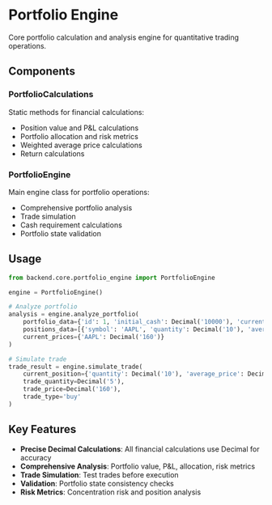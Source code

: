 # Portfolio Engine

Core portfolio calculation and analysis engine for quantitative trading operations.

## Components

### PortfolioCalculations
Static methods for financial calculations:
- Position value and P&L calculations  
- Portfolio allocation and risk metrics
- Weighted average price calculations
- Return calculations

### PortfolioEngine  
Main engine class for portfolio operations:
- Comprehensive portfolio analysis
- Trade simulation
- Cash requirement calculations
- Portfolio state validation

## Usage

```python
from backend.core.portfolio_engine import PortfolioEngine

engine = PortfolioEngine()

# Analyze portfolio
analysis = engine.analyze_portfolio(
    portfolio_data={'id': 1, 'initial_cash': Decimal('10000'), 'current_cash': Decimal('5000')},
    positions_data=[{'symbol': 'AAPL', 'quantity': Decimal('10'), 'average_price': Decimal('150')}],
    current_prices={'AAPL': Decimal('160')}
)

# Simulate trade
trade_result = engine.simulate_trade(
    current_position={'quantity': Decimal('10'), 'average_price': Decimal('150')},
    trade_quantity=Decimal('5'),
    trade_price=Decimal('160'),
    trade_type='buy'
)
```

## Key Features

- **Precise Decimal Calculations**: All financial calculations use Decimal for accuracy
- **Comprehensive Analysis**: Portfolio value, P&L, allocation, risk metrics
- **Trade Simulation**: Test trades before execution
- **Validation**: Portfolio state consistency checks
- **Risk Metrics**: Concentration risk and position analysis